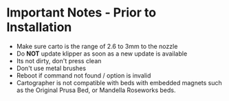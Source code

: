# Important Notes - Prior to Installation

* Make sure carto is the range of 2.6 to 3mm to the nozzle
* Do **NOT** update klipper as soon as a new update is available
* Its not dirty, don't press clean
* Don't use metal brushes
* Reboot if command not found / option is invalid
* Cartographer is not compatible with beds with embedded magnets such as the Original Prusa Bed, or Mandella Roseworks beds.
